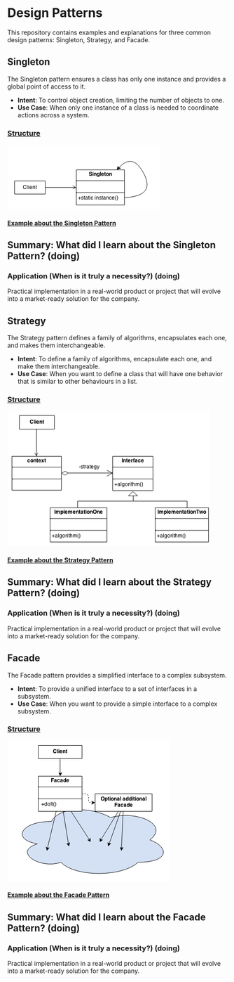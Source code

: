 # Design Patterns

This repository contains examples and explanations for three common design patterns: Singleton, Strategy, and Facade.

## Singleton

The Singleton pattern ensures a class has only one instance and provides a global point of access to it.

- **Intent**: To control object creation, limiting the number of objects to one.
- **Use Case**: When only one instance of a class is needed to coordinate actions across a system.

### [Structure](https://sourcemaking.com/design_patterns/singleton)
![img.png](assets/img.png)
#### [Example about the Singleton Pattern](./src/main/java/one/digitalinnovation/gof/singleton)

## Summary: What did I learn about the Singleton Pattern? (doing)

### Application (When is it truly a necessity?) (doing)
Practical implementation in a real-world product or project that will evolve into a market-ready solution for the company.

###

## Strategy

The Strategy pattern defines a family of algorithms, encapsulates each one, and makes them interchangeable.

- **Intent**: To define a family of algorithms, encapsulate each one, and make them interchangeable.
- **Use Case**: When you want to define a class that will have one behavior that is similar to other behaviours in a list.

### [Structure](https://sourcemaking.com/design_patterns/strategy)
![img_1.png](assets/img_1.png)
#### [Example about the Strategy Pattern](./src/main/java/one/digitalinnovation/gof/strategy)

## Summary: What did I learn about the Strategy Pattern? (doing)

### Application (When is it truly a necessity?) (doing)
Practical implementation in a real-world product or project that will evolve into a market-ready solution for the company.


## Facade

The Facade pattern provides a simplified interface to a complex subsystem.

- **Intent**: To provide a unified interface to a set of interfaces in a subsystem.
- **Use Case**: When you want to provide a simple interface to a complex subsystem.

### [Structure](https://sourcemaking.com/design_patterns/facade)
![img_2.png](assets/img_2.png)
#### [Example about the Facade Pattern](./src/main/java/one/digitalinnovation/gof/facade)

## Summary: What did I learn about the Facade Pattern? (doing)

### Application (When is it truly a necessity?) (doing)
Practical implementation in a real-world product or project that will evolve into a market-ready solution for the company.
